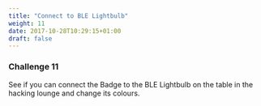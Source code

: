 ```yaml
---
title: "Connect to BLE Lightbulb"
weight: 11
date: 2017-10-28T10:29:15+01:00
draft: false
---
```

### Challenge 11

See if you can connect the Badge to the BLE Lightbulb on the table in the hacking lounge and change its colours.
